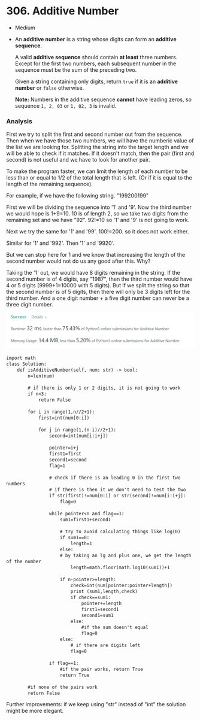 # 306. Additive Number

* Medium
*   An **additive number** is a string whose digits can form an **additive sequence**.

    A valid **additive sequence** should contain **at least** three numbers. Except for the first two numbers, each subsequent number in the sequence must be the sum of the preceding two.

    Given a string containing only digits, return `true` if it is an **additive number** or `false` otherwise.

    **Note:** Numbers in the additive sequence **cannot** have leading zeros, so sequence `1, 2, 03` or `1, 02, 3` is invalid.

### Analysis

First we try to split the first and second number out from the sequence. Then when we have those two numbers, we will have the numberic value of the list we are looking for. Splitting the string into the target length and we will be able to check if it matches. If it doesn't match, then the pair (first and second) is not useful and we have to look for another pair.&#x20;

To make the program faster, we can limit the length of each number to be less than or equal to 1/2 of the total length that is left. (Or if it is equal to the length of the remaining sequence).&#x20;

For example, if we have the following string. "199200199"

First we will be dividing the sequence into '1' and '9'. Now the third number we would hope is 1+9=10. 10 is of length 2, so we take two digits from the remaining set and we have "92". 92!=10 so '1' and '9' is not going to work.&#x20;

Next we try the same for '1' and '99'. 100!=200. so it does not work either.&#x20;

Similar for '1' and '992'. Then '1' and '9920'.

But we can stop here for 1 and we know that increasing the length of the second number would not do us any good after this. Why?&#x20;

Taking the '1' out, we would have 8 digits remaining in the string. If the second number is of 4 digits, say "1987", then the third number would have 4 or 5 digits (9999+1=10000 with 5 digits). But if we split the string so that the second number is of 5 digits, then there will only be 3 digits left for the third number. And a one digit number + a five digit number can never be a three digit number.&#x20;

![](<.gitbook/assets/image (8) (1).png>)

```
import math
class Solution:
    def isAdditiveNumber(self, num: str) -> bool:
        n=len(num)

        # if there is only 1 or 2 digits, it is not going to work
        if n<3:
            return False
            
        for i in range(1,n//2+1):
            first=int(num[0:i])
            
            for j in range(1,(n-i)//2+1):
                second=int(num[i:i+j])
                
                pointer=i+j
                first1=first
                second1=second
                flag=1

                # check if there is an leading 0 in the first two numbers
                # if there is then it we don't need to test the two
                if str(first)!=num[0:i] or str(second)!=num[i:i+j]:
                    flag=0
                    
                while pointer<n and flag==1:
                    sum1=first1+second1
                    
                    # try to avoid calculating things like log(0)
                    if sum1==0:
                        length=1
                    else:
                    # by taking an lg and plus one, we get the length of the number 
                        length=math.floor(math.log10(sum1))+1
                        
                    if n-pointer>=length:
                        check=int(num[pointer:pointer+length])
                        print (sum1,length,check)
                        if check==sum1:
                            pointer+=length
                            first1=second1
                            second1=sum1
                        else:
                            #if the sum doesn't equal 
                            flag=0
                    else:
                        # if there are digits left 
                        flag=0
                        
                if flag==1:
                    #if the pair works, return True
                    return True
                    
        #if none of the pairs work 
        return False    
```

Further improvements:  if we keep using "str" instead of "int" the solution might be more elegant.&#x20;
